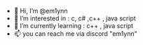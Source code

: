 - 👋 Hi, I’m @em1ynn
- 👀 I’m interested in : c, c# ,c++ , java script
- 🌱 I’m currently learning : c++ , java script
- 📫 you can reach me via discord "em1ynn"
